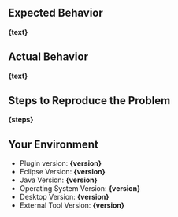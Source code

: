 ## Expected Behavior
**{text}**

## Actual Behavior
**{text}**

## Steps to Reproduce the Problem
**{steps}**

## Your Environment

- Plugin version: **{version}**
- Eclipse Version: **{version}**
- Java Version: **{version}**
- Operating System Version: **{version}**
- Desktop Version: **{version}**
- External Tool Version: **{version}**